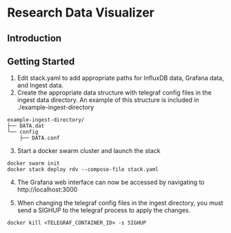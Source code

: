 # Research Data Visualizer
## Introduction

## Getting Started
1) Edit stack.yaml to add appropriate paths for InfluxDB data, Grafana data, and Ingest data.
2) Create the appropriate data structure with telegraf config files in the ingest data directory. An example of this structure is included in ./example-ingest-directory
```
example-ingest-directory/
├── DATA.dat
└── config
    ├── DATA.conf
```
3) Start a docker swarm cluster and launch the stack
```
docker swarm init
docker stack deploy rdv --compose-file stack.yaml
```
4) The Grafana web interface can now be accessed by navigating to http://localhost:3000

5) When changing the telegraf config files in the ingest directory, you must send a SIGHUP to the telegraf process to apply the changes.
```
docker kill <TELEGRAF_CONTAINER_ID> -s SIGHUP
```
